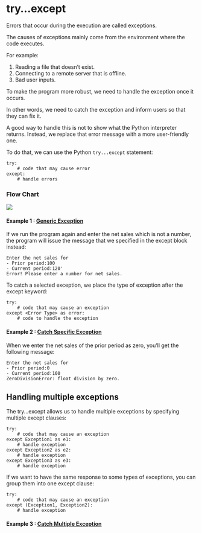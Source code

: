 # try…except

Errors that occur during the execution are called exceptions. 

The causes of exceptions mainly come from the environment where the code executes. 

For example:

1. Reading a file that doesn’t exist.
2. Connecting to a remote server that is offline.
3. Bad user inputs.

To make the program more robust, we need to handle the exception once it occurs. 

In other words, we need to catch the exception and inform users so that they can fix it.

A good way to handle this is not to show what the Python interpreter returns. Instead, we replace that error message with a more user-friendly one.

To do that, we can use the Python ```try...except``` statement:

```
try:
    # code that may cause error
except:
    # handle errors
```    

### Flow Chart

![](https://www.pythontutorial.net/wp-content/uploads/2020/10/Python-try-except.png)

#### Example 1 : [Generic Exception](Example1.py)

If we run the program again and enter the net sales which is not a number, the program will issue the message that we specified in the except block instead:

```
Enter the net sales for
- Prior period:100
- Current period:120'
Error! Please enter a number for net sales.
```

To catch a selected exception, we place the type of exception after the except keyword:

```
try:
    # code that may cause an exception
except <Error Type> as error:
    # code to handle the exception
```

#### Example 2 : [Catch Specific Exception](Example2.py)

When we enter the net sales of the prior period as zero, you’ll get the following message:

```
Enter the net sales for
- Prior period:0
- Current period:100
ZeroDivisionError: float division by zero.
```
## Handling multiple exceptions

The try...except allows us to handle multiple exceptions by specifying multiple except clauses:

```
try:
    # code that may cause an exception
except Exception1 as e1:
    # handle exception
except Exception2 as e2:
    # handle exception
except Exception3 as e3:
    # handle exception 
```

If we want to have the same response to some types of exceptions, you can group them into one except clause:

```
try:
    # code that may cause an exception
except (Exception1, Exception2):
    # handle exception
```

#### Example 3 : [Catch Multiple Exception](Example3.py)


